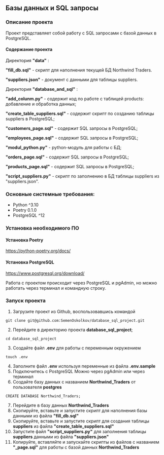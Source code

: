 ## Базы данных и SQL запросы

### Описание проекта

Проект представляет собой работу с SQL запросами с базой данных в PostgreSQL.

#### Содержание проекта

Директория **"data"** :

**"fill_db.sql"** - скрипт для наполнения текущей БД Northwind Traders.

**"suppliers.json"** - документ с данными для таблицы suppliers.

Директория **"database_and_sql"** :

**"add_colunm.py"** - содержит код по работе с таблицей products: добавление и обработка данных;

**"create_table_suppliers.sql"** - содержит скрипт по созданию таблицы suppliers в PostgreSQL;

**"customers_page.sql"** - содержит SQL запросы в PostgreSQL;

**"employees_page.sql"** - содержит SQL запросы в PostgreSQL;

**"modul_python.py"** - python-модуль для работы с БД;

**"orders_page.sql"** - содержит SQL запросы в PostgreSQL;

**"products_page.sql"** - содержит SQL запросы в PostgreSQL;

**"script_suppliers.py"** - скрипт по заполнению в БД таблицы suppliers из "suppliers.json".

### Основные системные требования:

* Python ^3.10
* Poetry 0.1.0
* PostgreSQL ^12

### Установка необходимого ПО

#### Установка Poetry

https://python-poetry.org/docs/

#### Установка PostgreSQL

https://www.postgresql.org/download/

Работа с проектом происходит через PostgreSQL и pgAdmin, но можно работать через терминал и командную строку.

### Запуск проекта

1. Загрузите проект из Github, воспользовавшись командой

```
git clone git@github.com:SemenOskolkov/database_sql_project.git
```

2. Перейдите в директорию проекта **database_sql_project**;

```
cd database_sql_project
```
3. Создайте файл **.env** для работы с переменным окружением
```
touch .env
```
4. Заполните файл **.env** используя переменные из файла **.env.sample**
5. Подключитесь с PostgreSQL
Можно через pgAdmin или через терминал
6. Создайте базу данных c названием **Northwind_Traders** от пользователя **postgres**
```
CREATE DATABASE Northwind_Traders;
```
7. Перейдите в базу данных **Northwind_Traders**
8. Скопируйте, вставьте и запустите скрипт для наполнения базы данными из файла **"fill_db.sql"**
9. Скопируйте, вставьте и запустите скрипт для создания таблицы **suppliers** из файла **"create_table_suppliers.sql"**
10. Запустите файл **"script_suppliers.py"** для заполнения таблицы **suppliers** данными из файла **"suppliers.json"**
11. Копируйте, вставляйте и запускайте скрипты из файлов с названием **"_page.sql"** для работы с базой данных **Northwind_Traders**


